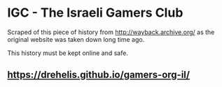# IGC - The Israeli Gamers Club

Scraped of this piece of history from http://wayback.archive.org/ as the original website was taken down long time ago.

This history must be kept online and safe.

## https://drehelis.github.io/gamers-org-il/